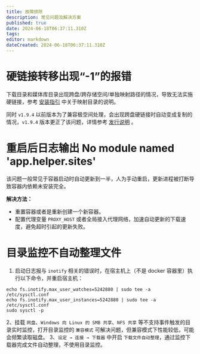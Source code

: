 ```yaml
---
title: 故障排除
description: 常见问题及解决方案
published: true
date: 2024-06-18T06:37:11.310Z
tags: 
editor: markdown
dateCreated: 2024-06-18T06:37:11.310Z
---
```


# 硬链接转移出现“-1”的报错

下载目录和媒体库目录出现跨盘/跨存储空间/单独映射路径的情况，导致无法实施硬链接，参考 [安装指引](/install) 中关于映射目录的说明。

同时 `v1.9.4` 以前版本为了兼容极空间处理，会出现跨盘硬链接时自动变成复制的情况，`v1.9.4` 版本更正了该问题，详情参考 [发行说明](/release) 。


# 重启后日志输出 No module named 'app.helper.sites'

该问题一般常见于容器启动时自动更新到一半，人为手动重启，更新进程被打断导致容器内依赖未安装完全。

**解决方法：**

- 重置容器或者是重新创建一个新容器。
- 配置代理变量 `PROXY_HOST` 或者全局接入代理网络，加速自动更新的下载速度，避免超时引起的更新失败。


# 目录监控不自动整理文件

1. 启动日志报与 `inotify` 相关的错误时，在宿主机上（不是 docker 容器里）执行以下命令，并重启宿主机：

```shell
echo fs.inotify.max_user_watches=5242880 | sudo tee -a /etc/sysctl.conf
echo fs.inotify.max_user_instances=5242880 | sudo tee -a /etc/sysctl.conf
sudo sysctl -p
```

2、挂载 `网盘`、`Windows 向 Linux 的 SMB 共享`、`NFS 共享` 等不支持事件触发的目录实时监控，打开目录监控的 `兼容模式` 可解决问题，但兼容模式下性能较低，可能会频繁读取磁盘。
3、`设定 → 连接 → 下载器` 中开启 `下载文件自动整理`，通过监控下载器完成文件自动整理，不使用目录监控。